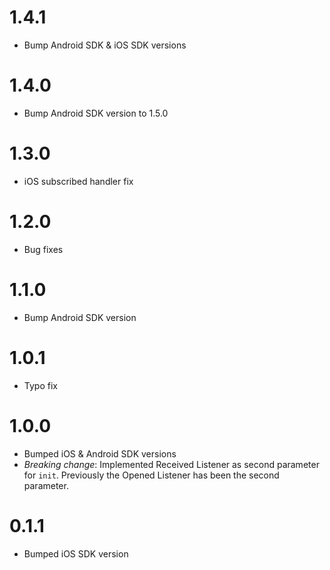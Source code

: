 # 1.4.1

* Bump Android SDK & iOS SDK versions

# 1.4.0

* Bump Android SDK version to 1.5.0

# 1.3.0

* iOS subscribed handler fix

# 1.2.0

* Bug fixes

# 1.1.0

* Bump Android SDK version

# 1.0.1

* Typo fix

# 1.0.0

* Bumped iOS & Android SDK versions
* *Breaking change*: Implemented Received Listener as second parameter for `init`. Previously the Opened Listener has been the second parameter.

# 0.1.1

* Bumped iOS SDK version
